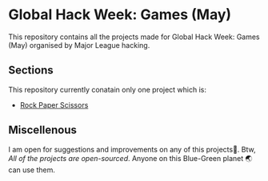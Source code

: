 # Global Hack Week: Games (May)
This repository contains all the projects made for Global Hack Week: Games (May) organised by Major League hacking.

## Sections
This repository currently conatain only one project which is:
- [Rock Paper Scissors](https://github.com/ripslinger17/MLH/tree/main/GHW_May/RockPaperScissors)

## Miscellenous
I am open for suggestions and improvements on any of this projects🙂.
Btw, *All of the projects are open-sourced*. Anyone on this Blue-Green planet 🌏 can use them.
